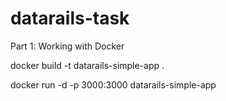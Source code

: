 # datarails-task

Part 1: Working with Docker

docker build -t datarails-simple-app .

docker run -d -p 3000:3000 datarails-simple-app
